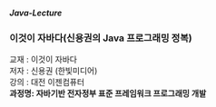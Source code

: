 ##### Java-Lecture
### 이것이 자바다(신용권의 Java 프로그래밍 정복)

교재 : 이것이 자바다 \
저자 : 신용권 (한빛미디어) \
강의 : 대전 이젠컴퓨터 \
**과정명: 자바기반 전자정부 표준 프레임워크 프로그래밍 개발**
